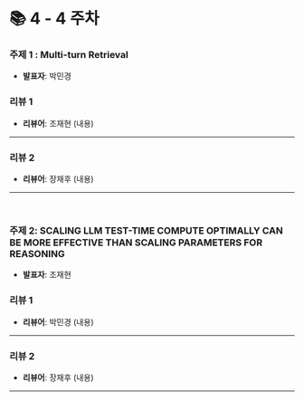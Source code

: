 # 📚 4 - 4 주차

### 주제 1 : Multi-turn Retrieval
- **발표자**: 박민경

### 리뷰 1
- **리뷰어**: 조재현
(내용)

---

### 리뷰 2
- **리뷰어**: 장재후
(내용)

---

<br>

### 주제 2: SCALING LLM TEST-TIME COMPUTE OPTIMALLY CAN BE MORE EFFECTIVE THAN SCALING PARAMETERS FOR REASONING
- **발표자**: 조재현

### 리뷰 1
- **리뷰어**: 박민경
(내용)

---

### 리뷰 2
- **리뷰어**: 장재후
(내용)

---
